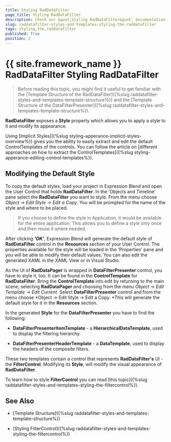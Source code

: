 ```yaml
---
title: Styling RadDataFilter
page_title: Styling RadDataFilter
description: Check our &quot;Styling RadDataFilter&quot; documentation article for the RadDataFilter {{ site.framework_name }} control.
slug: raddatafilter-styles-and-templates-styling-the-raddatafilter
tags: styling,the,raddatafilter
published: True
position: 2
---
```


# {{ site.framework_name }} RadDataFilter Styling RadDataFilter


>Before reading this topic, you might find it useful to get familiar with the  [Template Structure of the RadDataFilter]({%slug raddatafilter-styles-and-templates-template-structure%}) and the [Template Structure of the DataFilterPresenter]({%slug raddatafilter-styles-and-templates-template-structure%}).
        

__RadDataFilter__ exposes a __Style__ property which allows you to apply a style to it and modify its appearance.
      

Using [Implicit Styles]({%slug styling-apperance-implicit-styles-overview%}) gives you the ability to easily extract and edit the default ControlTemplates of the controls. You can follow the article on [different approaches on how to extract the ControlTemplates]({%slug styling-apperance-editing-control-templates%}).
      

## Modifying the Default Style

To copy the default styles, load your project in Expression Blend and open the User Control that holds __RadDataFilter__. In the 'Objects and Timeline' pane select the __RadDataFilter__ you want to style. From the menu choose *Object -> Edit Style -> Edit a Copy*. You will be prompted for the name of the style and where to be placed.
        

>If you choose to define the style in Application, it would be available for the entire application. This allows you to define a style only once and then reuse it where needed.

After clicking ___'OK'___, Expression Blend will generate the default style of __RadDataFilter__ control in the __Resources__ section of your User Control. The properties available for the style will be loaded in the 'Properties' pane and you will be able to modify their default values. You can also edit the generated XAML in the XAML View or in Visual Studio.
        

As the UI of __RadDataPager__ is wrapped in __DataFilterPresenter__ control, you have to style it, too. It can be found in the __ControlTemplate__ for __RadDataFilter__. Bring the __ControlTemplate__ into edit by returning to the main scene, selecting __RadDataPager__ and choosing from the menu *Object -> Edit Template -> Edit Current*. Select         __DataFilterPresenter__ control and from the menu choose *Object -> Edit Style -> Edit a Copy. *This will generate the default style for it in the __Resources__ section.
        

In the generated __Style__ for the __DataFilterPresenter__ you have to find the following:
        

* __DataFilterPresenterItemTemplate__ - a __HierarchicalDataTemplate__, used to display the filtering hierarchy.
            

* __DataFilterPresenterHeaderTemplate__ - a __DataTemplate__, used to display the headers of the composite filters.
          

These two templates contain a control that represents __RadDataFilter's__ UI - the __FilterControl__. Modifying its __Style__, will modify the visual appearance of __RadDataFilter__.
        

To learn how to style __FilterControl__ you can read [this topic]({%slug raddatafilter-styles-and-templates-styling-the-filtercontrol%}).
        

## See Also

 * [Template Structure]({%slug raddatafilter-styles-and-templates-template-structure%})

 * [Styling FilterControl]({%slug raddatafilter-styles-and-templates-styling-the-filtercontrol%})
